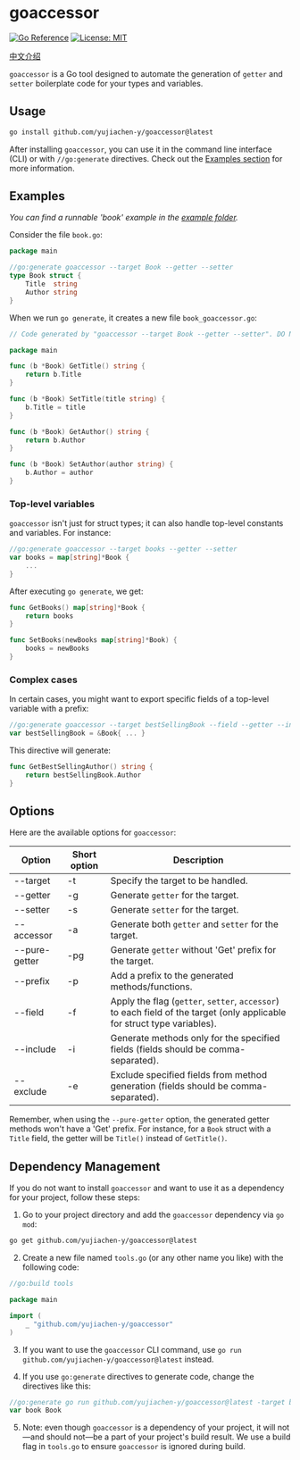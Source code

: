 # goaccessor

[![Go Reference](https://pkg.go.dev/badge/github.com/yujiachen-y/goaccessor.svg)](https://pkg.go.dev/github.com/yujiachen-y/goaccessor)
[![License: MIT](https://img.shields.io/badge/License-MIT-yellow.svg)](https://opensource.org/licenses/MIT)

[中文介绍](README-zh.md) 

`goaccessor` is a Go tool designed to automate the generation of `getter` and `setter` boilerplate code for your types and variables.

## Usage

```bash
go install github.com/yujiachen-y/goaccessor@latest
```

After installing `goaccessor`, you can use it in the command line interface (CLI) or with `//go:generate` directives. Check out the [Examples section](#examples) for more information.

## Examples

*You can find a runnable 'book' example in the [example folder](./example/).*

Consider the file `book.go`:

``` go
package main

//go:generate goaccessor --target Book --getter --setter
type Book struct {
    Title  string
    Author string
}
```

When we run `go generate`, it creates a new file `book_goaccessor.go`:

``` go
// Code generated by "goaccessor --target Book --getter --setter". DO NOT EDIT.

package main

func (b *Book) GetTitle() string {
    return b.Title
}

func (b *Book) SetTitle(title string) {
    b.Title = title
}

func (b *Book) GetAuthor() string {
    return b.Author
}

func (b *Book) SetAuthor(author string) {
    b.Author = author
}
```

### Top-level variables

`goaccessor` isn't just for struct types; it can also handle top-level constants and variables. For instance:

``` go
//go:generate goaccessor --target books --getter --setter
var books = map[string]*Book {
    ...
}
```

After executing `go generate`, we get:

``` go
func GetBooks() map[string]*Book {
    return books
}

func SetBooks(newBooks map[string]*Book) {
    books = newBooks
}
```

### Complex cases

In certain cases, you might want to export specific fields of a top-level variable with a prefix:

``` go
//go:generate goaccessor --target bestSellingBook --field --getter --include Author --prefix BestSelling
var bestSellingBook = &Book{ ... }
```

This directive will generate:

```go
func GetBestSellingAuthor() string {
    return bestSellingBook.Author
}
```

## Options

Here are the available options for `goaccessor`:

| Option | Short option | Description |
| ------ | ------------ | ----------- |
| --target | -t | Specify the target to be handled. |
| --getter | -g | Generate `getter` for the target. |
| --setter | -s | Generate `setter` for the target. |
| --accessor | -a | Generate both `getter` and `setter` for the target. |
| --pure-getter | -pg | Generate `getter` without 'Get' prefix for the target. |
| --prefix | -p | Add a prefix to the generated methods/functions. |
| --field | -f | Apply the flag (`getter`, `setter`, `accessor`) to each field of the target (only applicable for struct type variables). |
| --include | -i | Generate methods only for the specified fields (fields should be comma-separated). |
| --exclude | -e | Exclude specified fields from method generation (fields should be comma-separated). |

Remember, when using the `--pure-getter` option, the generated getter methods won't have a 'Get' prefix.
For instance, for a `Book` struct with a `Title` field, the getter will be `Title()` instead of `GetTitle()`. 

## Dependency Management

If you do not want to install `goaccessor` and want to use it as a dependency for your project, follow these steps:

1. Go to your project directory and add the `goaccessor` dependency via `go mod`:

``` bash
go get github.com/yujiachen-y/goaccessor@latest
```

2. Create a new file named `tools.go` (or any other name you like) with the following code:

``` go
//go:build tools

package main

import (
	_ "github.com/yujiachen-y/goaccessor"
)
```

3. If you want to use the `goaccessor` CLI command, use `go run github.com/yujiachen-y/goaccessor@latest` instead.

4. If you use `go:generate` directives to generate code, change the directives like this:

``` go
//go:generate go run github.com/yujiachen-y/goaccessor@latest -target book
var book Book
```

5. Note: even though `goaccessor` is a dependency of your project, it will not—and should not—be a part of your project's build result. We use a build flag in `tools.go` to ensure `goaccessor` is ignored during build.

